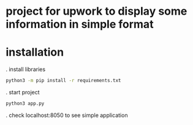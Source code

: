 # project for upwork to display some information in simple format

# installation
. install libraries  

```bash
python3 -m pip install -r requirements.txt
```
. start project  
```bash
python3 app.py
```

. check localhost:8050 to see simple application  

